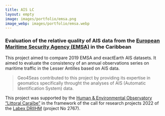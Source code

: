 ```yaml
---
title: AIS LC
layout: empty
image: images/portfolio/emsa.png
image_webp: images/portfolio/emsa.webp
---
```


### Evaluation of the relative quality of AIS data from the [European Maritime Security Agency (EMSA)](https://www.emsa.europa.eu/) in the Caribbean

This project aimed to compare 2019 EMSA and exactEarth AIS datasets. It aimed to evaluate the consistency of an annual observations series on maritime traffic in the Lesser Antilles based on AIS data.

> Geo4Seas contributed to this project by providing its expertise in geomatics specifically throught the analyses of AIS (Automatic Identification System) data.

This project was supported by the [Human & Environmental Observatory “Littoral Caraïbe”](https://ohm-littoral-caraibe.in2p3.fr/) in the framework of the call for research projects 2022 of the [Labex DRIIHM](https://www.driihm.fr/) (project No 2767).
